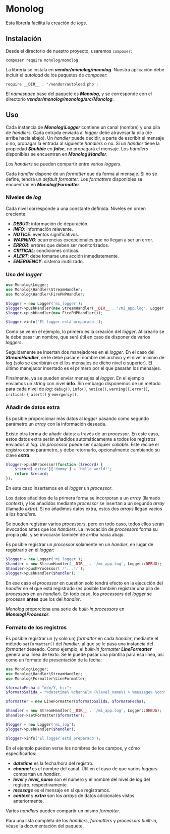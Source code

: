 # Monolog

Esta librería facilita la creación de *logs*.

## Instalación

Desde el directorio de nuestro proyecto, usaremos `composer`:

```
composer require monolog/monolog
```

La librería se instala en ***vendor/monolog/monolog***. Nuestra aplicación debe incluir el *autoload* de los paquetes de *composer*:

```
require __DIR__ . '/vendor/autoload.php';
```

El *namespace* base del paquete es ***Monolog***, y se corresponde con el directorio ***vendor/monolog/monolog/src/Monolog***.

## Uso

Cada instancia de ***Monolog\Logger*** contiene un canal (nombre) y una pila de *handlers*. Cada entrada enviada al *logger* debe atravesar la pila (de arriba hacia abajo). Un *handler* puede decidir, a parte de escribir el mensaje o no, propagar la entrada al siguiente *handlers* o no. Si un *handler* tiene la propiedad ***$bubble*** en ***false***, no propagará el mensaje. Los *handlers* disponibles se encuentran en ***Monolog\Handler***.

Los *handlers* se pueden compartir entre varios *loggers*.

Cada *handler* dispone de un *formatter* que da forma al mensaje. Si no se define, tendrá un *default formatter*.  Los *formatters* disponibles se encuentran en ***Monolog\Formatter***.

### Niveles de *log*

Cada nivel corresponde a una constante definida. Niveles en orden creciente:

- ***DEBUG***: información de depuración.
- ***INFO***: información relevante.
- ***NOTICE***: eventos significativos.
- ***WARNING***: ocurrencias excepcionales que no llegan a ser un error.
- ***ERROR***: errores que deben ser monitorizados.
- ***CRITICAL***: condiciones críticas.
- ***ALERT***: debe tomarse una acción inmediatemente.
- ***EMERGENCY***: sistema inutilizado.

### Uso del *logger*

```php
use Monolog\Logger;
use Monolog\Handler\StreamHandler;
use Monolog\Handler\FirePHPHandler;

$logger = new Logger('mi_logger');
$logger->pushHandler(new StreamHandler(__DIR__ . '/mi_app.log', Logger::DEBUG));
$logger->pushHandler(new FirePHPHandler());

$logger->info('El logger está preparado.');
```

Como se ve en el ejemplo, lo primero es la creación del *logger*. Al crearlo se le debe pasar un nombre, que será útil en caso de disponer de varios *loggers*.

Seguidamente se insertan dos manejadores en el *logger*. En el caso del ***StreamHandler***, se le debe pasar el nombre del archivo y el nivel mínimo de *log* (solo se escribirán en él los mensajes de dicho nivel o superior). El último manejador insertado es el primero por el que pasarán los mensajes.

Finalmente, ya se pueden enviar mensajes al *logger*. En el ejemplo enviamos un *string* con nivel **info**. Sin embargo disponemos de un método para cada nivel de *log*: `debug()`, `info()`, `notice()`, `warning()`, `error()`, `critical()`, `alert()` y `emergency()`.

### Añadir de datos extra

Es posible proporcionar más datos al *logger* pasando como segundo parámetro un *array* con la información deseada.

Existe otra forma de añadir datos: a través de un *processor*. En este caso, estos datos extra serán añadidos automáticamente a todos los registros enviados al *log*. Un *processor* puede ser cualquier *callable*. Este recibe el registro como parámetro, y debe retornarlo, opcionalmente cambiando su clave ***extra***:

```php
$logger->pushProcessor(function ($record) {
    $record['extra']['dummy'] = 'Hello world!';
    return $record;
});
```

En este caso insertamos en el *logger* un *processor*.

Los datos añadidos de la primera forma se incorporan a un *array* (llamado *context*), y los añadidos mediante *processor* se insertan a un segundo *array* (llamado *extra*). Si no añadimos datos extra, estos dos *arrays* llegan vacíos a los *handlers*.

Se pueden registrar varios *processors*, pero en todo caso, todos ellos serán invocados antes que los *handlers*. La invocación de *processors* forma su propia pila, y se invocarán también de arriba hacia abajo.

Es posible registrar un *processor* solamente en un *handler*, en lugar de registrarlo en el *logger*:

```php
$logger = new Logger('mi_logger');
$handler = new StreamHandler(__DIR__ . '/mi_app.log', Logger::DEBUG);
$handler->pushProcessor( /*...*/ );
$logger->pushHandler($handler);
```

En ese caso el *processor* en cuestión solo tendrá efecto en la ejecución del *handler* en el que está registrado (es posible también registrar una pila de *processors* en un *handler*). En todo caso, los *processors* del *logger* se procesan **antes** que los del *handler*.

*Monolog* proporciona una serie de *built-in processors* en ***Monolog\Processor***.

### Formato de los registros

Es posible registrar un (y solo un) *formatter* en cada *handler*, mediante el método `setFormatter()` del *handler*, al que se le pasa una instancia del *formatter* deseado. Como ejemplo, el *built-in formatter* ***LineFormatter*** genera una línea de texto. Se le puede pasar una plantilla para esa línea, así como un formato de presentación de la fecha:

```php
use Monolog\Logger;
use Monolog\Handler\StreamHandler;
use Monolog\Formatter\LineFormatter;

$formatoFecha = "d/m/Y, h:i";
$formatoSalida = "%datetime% %channel% (%level_name%) > %message% %context% %extra%\n";

$formatter = new LineFormatter($formatoSalida, $formatoFecha);

$handler = new StreamHandler(__DIR__ . '/mi_app.log', Logger::DEBUG);
$handler->setFormatter($formatter);

$logger = new Logger('mi_log');
$logger->pushHandler($handler);

$logger->info('El logger está preparado');
```

En el ejemplo pueden verse los nombres de los campos, y cómo especificarlos:

- ***datetime*** es la fecha/hora del registro.
- ***channel*** es el nombre del canal. Útil en el caso de que varios *loggers* compartan un *handler*.
- ***level*** y ***level_name*** son el número y el nombre del nivel de *log* del registro, respectivamente.
- ***message*** es el mensaje en sí que registramos.
- ***context*** y ***extra*** son los *arrays* de datos adicionales vistos anteriormente.

Varios *handlers* pueden compartir un mismo *formatter*.

Para una lista completa de los *handlers*, *formatters* y *processors built-in*, véase la documentación del paquete.
